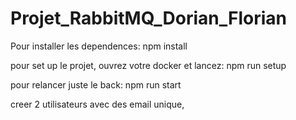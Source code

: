 # Projet_RabbitMQ_Dorian_Florian

Pour installer les dependences:
npm install

pour set up le projet, ouvrez votre docker et lancez:
npm run setup

pour relancer juste le back:
npm run start

creer 2 utilisateurs avec des email unique, 